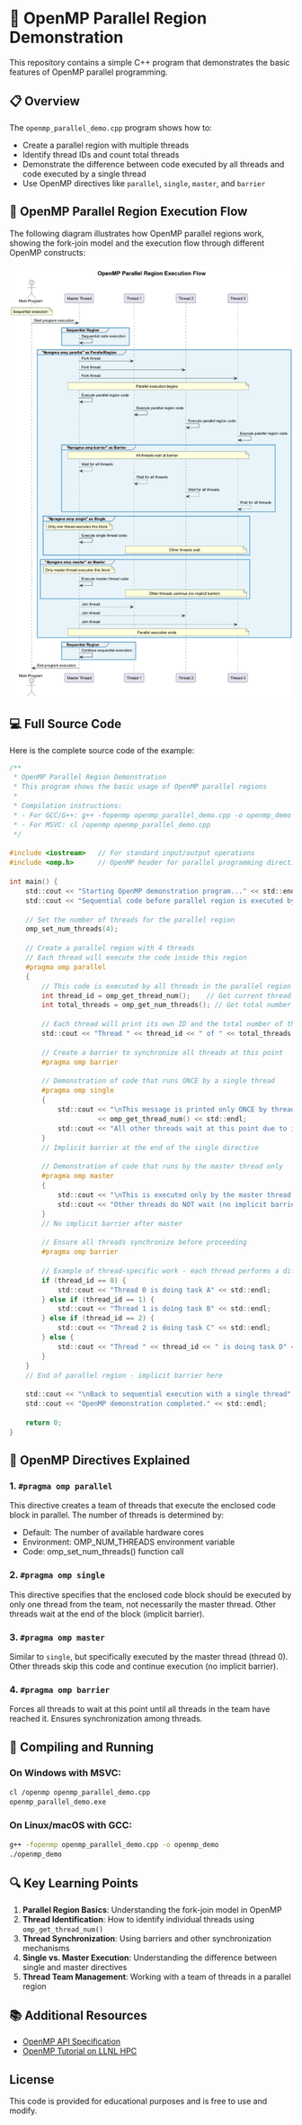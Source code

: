 # 🔰 OpenMP Parallel Region Demonstration

This repository contains a simple C++ program that demonstrates the basic features of OpenMP parallel programming.

## 📋 Overview

The `openmp_parallel_demo.cpp` program shows how to:

- Create a parallel region with multiple threads
- Identify thread IDs and count total threads
- Demonstrate the difference between code executed by all threads and code executed by a single thread
- Use OpenMP directives like `parallel`, `single`, `master`, and `barrier`

## 🔄 OpenMP Parallel Region Execution Flow

The following diagram illustrates how OpenMP parallel regions work, showing the fork-join model and the execution flow through different OpenMP constructs:

![OpenMP Parallel Region](./assets/openmp_parallel_region.png)

## 💻 Full Source Code

Here is the complete source code of the example:

```c
/**
 * OpenMP Parallel Region Demonstration
 * This program shows the basic usage of OpenMP parallel regions
 * 
 * Compilation instructions:
 * - For GCC/G++: g++ -fopenmp openmp_parallel_demo.cpp -o openmp_demo
 * - For MSVC: cl /openmp openmp_parallel_demo.cpp
 */

#include <iostream>   // For standard input/output operations
#include <omp.h>      // OpenMP header for parallel programming directives

int main() {
    std::cout << "Starting OpenMP demonstration program..." << std::endl;
    std::cout << "Sequential code before parallel region is executed by a single thread" << std::endl;

    // Set the number of threads for the parallel region
    omp_set_num_threads(4);

    // Create a parallel region with 4 threads
    // Each thread will execute the code inside this region
    #pragma omp parallel
    {
        // This code is executed by all threads in the parallel region
        int thread_id = omp_get_thread_num();    // Get current thread ID
        int total_threads = omp_get_num_threads(); // Get total number of threads

        // Each thread will print its own ID and the total number of threads
        std::cout << "Thread " << thread_id << " of " << total_threads << " is executing" << std::endl;

        // Create a barrier to synchronize all threads at this point
        #pragma omp barrier

        // Demonstration of code that runs ONCE by a single thread
        #pragma omp single
        {
            std::cout << "\nThis message is printed only ONCE by thread " 
                      << omp_get_thread_num() << std::endl;
            std::cout << "All other threads wait at this point due to implicit barrier" << std::endl;
        }
        // Implicit barrier at the end of the single directive

        // Demonstration of code that runs by the master thread only
        #pragma omp master
        {
            std::cout << "\nThis is executed only by the master thread (thread 0)" << std::endl;
            std::cout << "Other threads do NOT wait (no implicit barrier)" << std::endl;
        }
        // No implicit barrier after master

        // Ensure all threads synchronize before proceeding
        #pragma omp barrier

        // Example of thread-specific work - each thread performs a different task
        if (thread_id == 0) {
            std::cout << "Thread 0 is doing task A" << std::endl;
        } else if (thread_id == 1) {
            std::cout << "Thread 1 is doing task B" << std::endl;
        } else if (thread_id == 2) {
            std::cout << "Thread 2 is doing task C" << std::endl;
        } else {
            std::cout << "Thread " << thread_id << " is doing task D" << std::endl;
        }
    }
    // End of parallel region - implicit barrier here

    std::cout << "\nBack to sequential execution with a single thread" << std::endl;
    std::cout << "OpenMP demonstration completed." << std::endl;

    return 0;
}
```

## 🧵 OpenMP Directives Explained

### 1. `#pragma omp parallel`

This directive creates a team of threads that execute the enclosed code block in parallel. The number of threads is determined by:
- Default: The number of available hardware cores
- Environment: OMP_NUM_THREADS environment variable
- Code: omp_set_num_threads() function call

### 2. `#pragma omp single`

This directive specifies that the enclosed code block should be executed by only one thread from the team, not necessarily the master thread. Other threads wait at the end of the block (implicit barrier).

### 3. `#pragma omp master`

Similar to `single`, but specifically executed by the master thread (thread 0). Other threads skip this code and continue execution (no implicit barrier).

### 4. `#pragma omp barrier`

Forces all threads to wait at this point until all threads in the team have reached it. Ensures synchronization among threads.

## 🚀 Compiling and Running

### On Windows with MSVC:

```bash
cl /openmp openmp_parallel_demo.cpp
openmp_parallel_demo.exe
```

### On Linux/macOS with GCC:

```bash
g++ -fopenmp openmp_parallel_demo.cpp -o openmp_demo
./openmp_demo
```

## 🔍 Key Learning Points

1. **Parallel Region Basics**: Understanding the fork-join model in OpenMP
2. **Thread Identification**: How to identify individual threads using `omp_get_thread_num()`
3. **Thread Synchronization**: Using barriers and other synchronization mechanisms
4. **Single vs. Master Execution**: Understanding the difference between single and master directives
5. **Thread Team Management**: Working with a team of threads in a parallel region

## 📚 Additional Resources

- [OpenMP API Specification](https://www.openmp.org/specifications/)
- [OpenMP Tutorial on LLNL HPC](https://hpc-tutorials.llnl.gov/openmp/)

## License

This code is provided for educational purposes and is free to use and modify. 